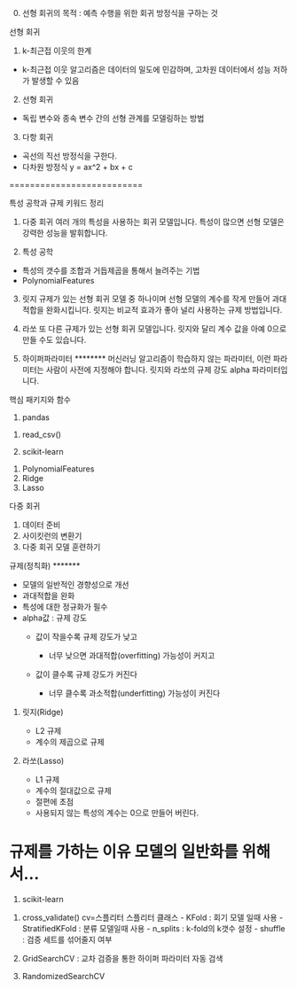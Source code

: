 0. 선형 회귀의 목적
: 예측 수행을 위한 회귀 방정식을 구하는 것

선형 회귀
1. k-최근접 이웃의 한계
- k-최근접 이웃 알고리즘은 데이터의 밀도에 민감하며, 
   고차원 데이터에서 성능 저하가 발생할 수 있음
   
2. 선형 회귀
- 독립 변수와 종속 변수 간의 선형 관계를 모델링하는 방법

3. 다항 회귀
- 곡선의 직선 방정식을 구한다.
- 다차원 방정식
  y = ax^2 + bx + c

==========================

특성 공학과 규제
키워드 정리
1. 다중 회귀
여러 개의 특성을 사용하는 회귀 모델입니다.
특성이 많으면 선형 모델은 강력한 성능을 발휘합니다.

2. 특성 공학
 - 특성의 갯수를 조합과 거듭제곱을 통해서 늘려주는 기법
 - PolynomialFeatures
 
3. 릿지
규제가 있는 선형 회귀 모델 중 하나이며 선형 모델의 계수를 작게 만들어 과대적합을 완화시킵니다.
릿지는 비교적 효과가 좋아 널리 사용하는 규제 방법입니다.

4. 라쏘
또 다른 규제가 있는 선형 회귀 모델입니다.
릿지와 달리 계수 값을 아예 0으로 만들 수도 있습니다.

5. 하이퍼파라미터 ********
머신러닝 알고리즘이 학습하지 않는 파라미터, 이런 파라미터는 사람이 사전에 지정해야 합니다.
릿지와 라쏘의 규제 강도 alpha 파라미터입니다.

핵심 패키지와 함수
1. pandas
1) read_csv()

2. scikit-learn
1) PolynomialFeatures
2) Ridge
3) Lasso

다중 회귀
1. 데이터 준비
2. 사이킷런의 변환기
3. 다중 회귀 모델 훈련하기

규제(정칙화)  *******
- 모델의 일반적인 경향성으로 개선
- 과대적합을 완화
- 특성에 대한 정규화가 필수
- alpha값 : 규제 강도
    - 값이 작을수록 규제 강도가 낮고
        - 너무 낮으면 과대적합(overfitting) 가능성이 커지고

    - 값이 클수록 규제 강도가 커진다
        - 너무 클수록 과소적합(underfitting) 가능성이 커진다

1. 릿지(Ridge)
    - L2 규제
    - 계수의 제곱으로 규제

2. 라쏘(Lasso)
    - L1 규제
    - 계수의 절대값으로 규제
    - 절편에 초점
    - 사용되지 않는 특성의 계수는 0으로 만들어 버린다.


규제를 가하는 이유
모델의 일반화를 위해서...
======================================

1. scikit-learn
1) cross_validate()
    cv=스플리터
        스플리터 클래스
            - KFold : 회기 모델 일때 사용
            - StratifiedKFold : 분류 모델일때 사용
        - n_splits : k-fold의 k갯수 설정
        - shuffle : 검증 세트를 섞어줄지 여부
2) GridSearchCV
 : 교차 검증을 통한 하이퍼 파라미터 자동 검색

3) RandomizedSearchCV
